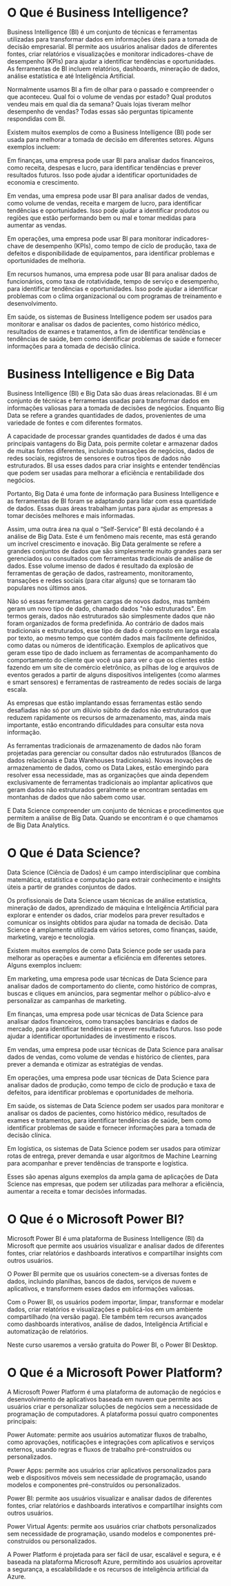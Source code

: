 # O Que é Business Intelligence?

Business Intelligence (BI) é um conjunto de técnicas e ferramentas utilizadas para transformar dados em informações úteis para a tomada de decisão empresarial. BI permite aos usuários analisar dados de diferentes fontes, criar relatórios e visualizações e monitorar indicadores-chave de desempenho (KPIs) para ajudar a identificar tendências e oportunidades. As ferramentas de BI incluem relatórios, dashboards, mineração de dados, análise estatística e até Inteligência Artificial.

Normalmente usamos BI a fim de olhar para o passado e compreender o que aconteceu. Qual foi o volume de vendas por estado? Qual produtos vendeu mais em qual dia da semana? Quais lojas tiveram melhor desempenho de vendas? Todas essas são perguntas tipicamente respondidas com BI.

Existem muitos exemplos de como a Business Intelligence (BI) pode ser usada para melhorar a tomada de decisão em diferentes setores. Alguns exemplos incluem:

Em finanças, uma empresa pode usar BI para analisar dados financeiros, como receita, despesas e lucro, para identificar tendências e prever resultados futuros. Isso pode ajudar a identificar oportunidades de economia e crescimento.

Em vendas, uma empresa pode usar BI para analisar dados de vendas, como volume de vendas, receita e margem de lucro, para identificar tendências e oportunidades. Isso pode ajudar a identificar produtos ou regiões que estão performando bem ou mal e tomar medidas para aumentar as vendas.

Em operações, uma empresa pode usar BI para monitorar indicadores-chave de desempenho (KPIs), como tempo de ciclo de produção, taxa de defeitos e disponibilidade de equipamentos, para identificar problemas e oportunidades de melhoria.

Em recursos humanos, uma empresa pode usar BI para analisar dados de funcionários, como taxa de rotatividade, tempo de serviço e desempenho, para identificar tendências e oportunidades. Isso pode ajudar a identificar problemas com o clima organizacional ou com programas de treinamento e desenvolvimento.

Em saúde, os sistemas de Business Intelligence podem ser usados para monitorar e analisar os dados de pacientes, como histórico médico, resultados de exames e tratamentos, a fim de identificar tendências e tendências de saúde, bem como identificar problemas de saúde e fornecer informações para a tomada de decisão clínica.

# Business Intelligence e Big Data

Business Intelligence (BI) e Big Data são duas áreas relacionadas. BI é um conjunto de técnicas e ferramentas usadas para transformar dados em informações valiosas para a tomada de decisões de negócios. Enquanto Big Data se refere a grandes quantidades de dados, provenientes de uma variedade de fontes e com diferentes formatos.

A capacidade de processar grandes quantidades de dados é uma das principais vantagens do Big Data, pois permite coletar e armazenar dados de muitas fontes diferentes, incluindo transações de negócios, dados de redes sociais, registros de sensores e outros tipos de dados não estruturados. BI usa esses dados para criar insights e entender tendências que podem ser usadas para melhorar a eficiência e rentabilidade dos negócios.

Portanto, Big Data é uma fonte de informação para Business Intelligence e as ferramentas de BI foram se adaptando para lidar com essa quantidade de dados. Essas duas áreas trabalham juntas para ajudar as empresas a tomar decisões melhores e mais informadas.

Assim, uma outra área na qual o “Self-Service” BI está decolando é a análise de Big Data. Este é um fenômeno mais recente, mas está gerando um incrível crescimento e inovação. Big Data geralmente se refere a grandes conjuntos de dados que são simplesmente muito grandes para ser gerenciados ou consultados com ferramentas tradicionais de análise de dados. Esse volume imenso de dados é resultado da explosão de ferramentas de geração de dados, rastreamento, monitoramento, transações e redes sociais (para citar alguns) que se tornaram tão populares nos últimos anos.

Não só essas ferramentas geram cargas de novos dados, mas também geram um novo tipo de dado, chamado dados "não estruturados". Em termos gerais, dados não estruturados são simplesmente dados que não foram organizados de forma predefinida. Ao contrário de dados mais tradicionais e estruturados, esse tipo de dado é composto em larga escala por texto, ao mesmo tempo que contém dados mais facilmente definidos, como datas ou números de identificação. Exemplos de aplicativos que geram esse tipo de dado incluem as ferramentas de acompanhamento do comportamento do cliente que você usa para ver o que os clientes estão fazendo em um site de comércio eletrônico, as pilhas de log e arquivos de eventos gerados a partir de alguns dispositivos inteligentes (como alarmes e smart sensores) e ferramentas de rastreamento de redes sociais de larga escala.

As empresas que estão implantando essas ferramentas estão sendo desafiadas não só por um dilúvio súbito de dados não estruturados que reduzem rapidamente os recursos de armazenamento, mas, ainda mais importante, estão encontrando dificuldades para consultar esta nova informação.

As ferramentas tradicionais de armazenamento de dados não foram projetadas para gerenciar ou consultar dados não estruturados (Bancos de dados relacionais e Data Warehouses tradicionais). Novas inovações de armazenamento de dados, como os Data Lakes, estão emergindo para resolver essa necessidade, mas as organizações que ainda dependem exclusivamente de ferramentas tradicionais ao implantar aplicativos que geram dados não estruturados geralmente se encontram sentadas em montanhas de dados que não sabem como usar.

E Data Science compreender um conjunto de técnicas e procedimentos que permitem a análise de Big Data. Quando se encontram é o que chamamos de Big Data Analytics.

# O Que é Data Science?

Data Science (Ciência de Dados) é um campo interdisciplinar que combina matemática, estatística e computação para extrair conhecimento e insights úteis a partir de grandes conjuntos de dados.

Os profissionais de Data Science usam técnicas de análise estatística, mineração de dados, aprendizado de máquina e Inteligência Artificial para explorar e entender os dados, criar modelos para prever resultados e comunicar os insights obtidos para ajudar na tomada de decisão. Data Science é amplamente utilizada em vários setores, como finanças, saúde, marketing, varejo e tecnologia.

Existem muitos exemplos de como Data Science pode ser usada para melhorar as operações e aumentar a eficiência em diferentes setores. Alguns exemplos incluem:

Em marketing, uma empresa pode usar técnicas de Data Science para analisar dados de comportamento do cliente, como histórico de compras, buscas e cliques em anúncios, para segmentar melhor o público-alvo e personalizar as campanhas de marketing.

Em finanças, uma empresa pode usar técnicas de Data Science para analisar dados financeiros, como transações bancárias e dados de mercado, para identificar tendências e prever resultados futuros. Isso pode ajudar a identificar oportunidades de investimento e riscos.

Em vendas, uma empresa pode usar técnicas de Data Science para analisar dados de vendas, como volume de vendas e histórico de clientes, para prever a demanda e otimizar as estratégias de vendas.

Em operações, uma empresa pode usar técnicas de Data Science para analisar dados de produção, como tempo de ciclo de produção e taxa de defeitos, para identificar problemas e oportunidades de melhoria.

Em saúde, os sistemas de Data Science podem ser usados para monitorar e analisar os dados de pacientes, como histórico médico, resultados de exames e tratamentos, para identificar tendências de saúde, bem como identificar problemas de saúde e fornecer informações para a tomada de decisão clínica.

Em logística, os sistemas de Data Science podem ser usados para otimizar rotas de entrega, prever demanda e usar algoritmos de Machine Learning para acompanhar e prever tendências de transporte e logística.

Esses são apenas alguns exemplos da ampla gama de aplicações de Data Science nas empresas, que podem ser utilizadas para melhorar a eficiência, aumentar a receita e tomar decisões informadas.

# O Que é o Microsoft Power BI?

Microsoft Power BI é uma plataforma de Business Intelligence (BI) da Microsoft que permite aos usuários visualizar e analisar dados de diferentes fontes, criar relatórios e dashboards interativos e compartilhar insights com outros usuários.

O Power BI permite que os usuários conectem-se a diversas fontes de dados, incluindo planilhas, bancos de dados, serviços de nuvem e aplicativos, e transformem esses dados em informações valiosas.

Com o Power BI, os usuários podem importar, limpar, transformar e modelar dados, criar relatórios e visualizações e publicá-los em um ambiente compartilhado (na versão paga). Ele também tem recursos avançados como dashboards interativos, análise de dados, Inteligência Artificial e automatização de relatórios.

Neste curso usaremos a versão gratuita do Power BI, o Power BI Desktop.

# O Que é a Microsoft Power Platform?

A Microsoft Power Platform é uma plataforma de automação de negócios e desenvolvimento de aplicativos baseada em nuvem que permite aos usuários criar e personalizar soluções de negócios sem a necessidade de programação de computadores. A plataforma possui quatro componentes principais:

Power Automate: permite aos usuários automatizar fluxos de trabalho, como aprovações, notificações e integrações com aplicativos e serviços externos, usando regras e fluxos de trabalho pré-construídos ou personalizados.

Power Apps: permite aos usuários criar aplicativos personalizados para web e dispositivos móveis sem necessidade de programação, usando modelos e componentes pré-construídos ou personalizados.

Power BI: permite aos usuários visualizar e analisar dados de diferentes fontes, criar relatórios e dashboards interativos e compartilhar insights com outros usuários.

Power Virtual Agents: permite aos usuários criar chatbots personalizados sem necessidade de programação, usando modelos e componentes pré-construídos ou personalizados.

A Power Platform é projetada para ser fácil de usar, escalável e segura, e é baseada na plataforma Microsoft Azure, permitindo aos usuários aproveitar a segurança, a escalabilidade e os recursos de inteligência artificial da Azure.

#
